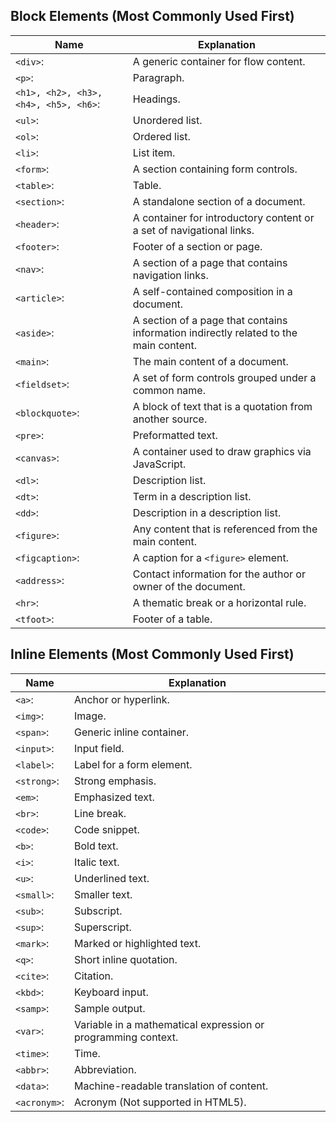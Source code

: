 ## Block Elements (Most Commonly Used First)

|Name| Explanation|
|-------|-------------------|
|`<div>`:| A generic container for flow content.|
|`<p>`: |Paragraph.|
|`<h1>, <h2>, <h3>, <h4>, <h5>, <h6>`: |Headings.|
|`<ul>`: |Unordered list.|
|`<ol>`: |Ordered list.|
|`<li>`: |List item.|
|`<form>`: |A section containing form controls.|
|`<table>`: |Table.|
|`<section>`: |A standalone section of a document.|
|`<header>`: |A container for introductory content or a set of navigational links.|
|`<footer>`: |Footer of a section or page.|
|`<nav>`: |A section of a page that contains navigation links.|
|`<article>`: |A self-contained composition in a document.|
|`<aside>`: |A section of a page that contains information indirectly related to the main content.|
|`<main>`: |The main content of a document.|
|`<fieldset>`: |A set of form controls grouped under a common name.|
|`<blockquote>`: |A block of text that is a quotation from another source.|
|`<pre>`: |Preformatted text.|
|`<canvas>`: |A container used to draw graphics via JavaScript.|
|`<dl>`: |Description list.|
|`<dt>`: |Term in a description list.|
|`<dd>`: |Description in a description list.|
|`<figure>`: |Any content that is referenced from the main content.|
|`<figcaption>`: |A caption for a `<figure>` element.|
|`<address>`: |Contact information for the author or owner of the document.|
|`<hr>`: |A thematic break or a horizontal rule.|
|`<tfoot>`: |Footer of a table.|



## Inline Elements (Most Commonly Used First)
|Name| Explanation|
|-------|-------------------|
|`<a>`: |Anchor or hyperlink.|
|`<img>`: |Image.|
|`<span>`: |Generic inline container.|
|`<input>`: |Input field.|
|`<label>`: |Label for a form element.|
|`<strong>`: |Strong emphasis.|
|`<em>`: |Emphasized text.|
|`<br>`: |Line break.|
|`<code>`: |Code snippet.|
|`<b>`: |Bold text.|
|`<i>`: |Italic text.|
|`<u>`: |Underlined text.|
|`<small>`: |Smaller text.|
|`<sub>`: |Subscript.|
|`<sup>`: |Superscript.|
|`<mark>`: |Marked or highlighted text.|
|`<q>`: |Short inline quotation.|
|`<cite>`: |Citation.|
|`<kbd>`: |Keyboard input.|
|`<samp>`: |Sample output.|
|`<var>`: |Variable in a mathematical expression or programming context.|
|`<time>`:| Time.|
|`<abbr>`: |Abbreviation.|
|`<data>`: |Machine-readable translation of content.|
|`<acronym>`: |Acronym (Not supported in HTML5).|